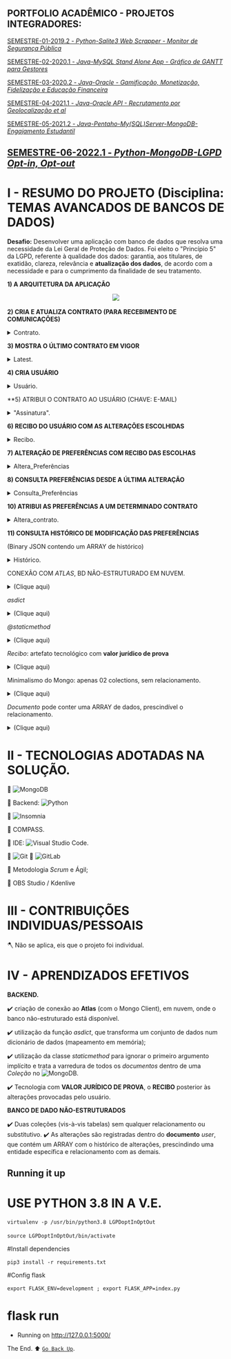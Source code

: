 ## PORTFOLIO ACADÊMICO - PROJETOS INTEGRADORES:

[SEMESTRE-01-2019.2 - *Python-Sqlite3 Web Scrapper - Monitor de Segurança Pública*](https://github.com/ODAGAMMXIX/PFOLIO1_DANZO) 

[SEMESTRE-02-2020.1 - *Java-MySQL Stand Alone App - Gráfico de GANTT para Gestores*](https://github.com/ODAGAMMXIX/PFOLIO2_GANTT)

[SEMESTRE-03-2020.2 - *Java-Oracle - Gamificação, Monetização, Fidelização e Educação Financeira*](https://github.com/ODAGAMMXIX/PFOLIO3_VALCODE)

[SEMESTRE-04-2021.1 - *Java-Oracle API - Recrutamento por Geolocalização et al*](https://github.com/ODAGAMMXIX/PFOLIO4_JOBNATION)

[SEMESTRE-05-2021.2 - *Java-Pentaho-My(SQL)Server-MongoDB-Engajamento Estudantil*](https://github.com/ODAGAMMXIX/PFOLIO5_EDUCALYTICS)

## [SEMESTRE-06-2022.1 - *Python-MongoDB-LGPD Opt-in, Opt-out*](https://github.com/ODAGAMMXIX/PFOLIO6_OPTIN_OUT)


# I - RESUMO DO PROJETO (Disciplina: TEMAS AVANCADOS DE BANCOS DE DADOS)

**Desafio:** Desenvolver uma aplicação com banco de dados que resolva uma necessidade da Lei Geral de Proteção de Dados. Foi eleito o "Princípio 5" da LGPD, referente à qualidade  dos  dados:  garantia,  aos  titulares,  de  exatidão,  clareza, relevância  e  **atualização  dos  dados**,  de  acordo  com  a  necessidade  e  para  o cumprimento da finalidade de seu tratamento.

**1) A ARQUITETURA DA APLICAÇÃO**


<p align="center">
<img src="https://user-images.githubusercontent.com/54047352/165441157-5dfd32f0-fa09-41ea-82b9-3c9c73636201.png">
</p>


**2) CRIA E ATUALIZA CONTRATO (PARA RECEBIMENTO DE COMUNICAÇÕES)**
<details><summary> Contrato.</summary>
<p align="center">
<img src="https://user-images.githubusercontent.com/54047352/166626339-8e182d75-7d2e-4ac7-8137-514244de1b69.png">
<img src="https://user-images.githubusercontent.com/54047352/166626340-9d461710-2c9c-4c50-b4f4-1d8ad796ace8.png">
</p>
</details>
 
**3) MOSTRA O ÚLTIMO CONTRATO EM VIGOR**
<details><summary> Latest.</summary>
<p align="center">
<img src="https://user-images.githubusercontent.com/54047352/166626341-69e0d45b-0d3d-4df2-8a24-476e2af35d68.png">
</p>
</details>

**4) CRIA USUÁRIO**
<details><summary>Usuário.</summary>
<p align="center">
<img src="https://user-images.githubusercontent.com/54047352/166626344-6cce5e90-73b6-4af0-9b0b-875b2b012aec.png">
</p>
</details>

**5) ATRIBUI O CONTRATO AO USUÁRIO (CHAVE: E-MAIL)

<details><summary> "Assinatura".</summary>
<p align="center">
<img src="https://user-images.githubusercontent.com/54047352/166626349-8233bd13-d742-4354-96ff-10f96a8c39df.png">
</p>
</details>

**6) RECIBO DO USUÁRIO COM AS ALTERAÇÕES ESCOLHIDAS**
<details><summary> Recibo.</summary>
<p align="center">
<img src="https://user-images.githubusercontent.com/54047352/166626352-3694be99-fe27-42e5-86a0-0e35cda16967.png">
   (usuária: Natasha Romanoff)
</p>
</details>

**7) ALTERAÇÃO DE PREFERÊNCIAS COM RECIBO DAS ESCOLHAS**
<details><summary> Altera_Preferências</summary>
<p align="center">
<img src="https://user-images.githubusercontent.com/54047352/166626354-daeba86b-2b48-40e1-8d82-b225443f8653.png">
  (usuário: Iron-man)
 
 
<img src="https://user-images.githubusercontent.com/54047352/166626359-96d2e8f8-feeb-442c-b882-39c8a6fd0ba7.png">
    (usuário: Iron-man)
</p>
</details>

**8) CONSULTA PREFERÊNCIAS DESDE A ÚLTIMA ALTERAÇÃO**

<details><summary> Consulta_Preferências</summary>
<p align="center">
<img src="https://user-images.githubusercontent.com/54047352/166626356-d5dd58cb-25e6-4504-b6ef-8f106e929cd5.png">
</p>
</details>


**10) ATRIBUI AS PREFERÊNCIAS A UM DETERMINADO CONTRATO**
<details><summary> Altera_contrato.</summary>
<p align="center">
<img src="https://user-images.githubusercontent.com/54047352/166626364-67a3aeac-a853-4a34-84c3-4025ded4557d.png">
<img src="https://user-images.githubusercontent.com/54047352/166626366-9936d33d-00a6-4715-b624-09d6c4dfc16d.png">
<img src="https://user-images.githubusercontent.com/54047352/166626368-f17c67a9-377f-4c0f-b8b1-d471d7dee4f2.png">
<img src="https://user-images.githubusercontent.com/54047352/166626369-fd736e7e-24c2-488e-8443-48b5b997ef0e.png">
</p>
</details>


**11) CONSULTA HISTÓRICO DE MODIFICAÇÃO DAS PREFERÊNCIAS**

(Binary JSON contendo um ARRAY de histórico)
<details><summary> Histórico.</summary>
<p align="center">
<img src="https://user-images.githubusercontent.com/54047352/166626370-d6c316a1-ca1d-4899-bbaf-a3f66a63255d.png">
<img src="https://user-images.githubusercontent.com/54047352/166626372-5d75a461-b724-4607-b70a-b2a251e15154.png">
<img src="https://user-images.githubusercontent.com/54047352/166626373-5aed99c0-01bc-41a8-a5b7-f2c4bdbc68e3.png">
<img src="https://user-images.githubusercontent.com/54047352/166626378-17611c2a-ca2f-4bd5-9b1e-7b66aa80471b.png">
<img src="https://user-images.githubusercontent.com/54047352/166626346-142bc1fd-36b1-470c-8f8a-9d6e0e0f8f79.png">
<img src="https://user-images.githubusercontent.com/54047352/166626348-5c13e632-06ac-41ed-9547-57b98f8bf9df.png">
</p>
</details>

CONEXÃO COM *ATLAS*, BD NÃO-ESTRUTURADO EM NUVEM.

<details><summary> (Clique aqui)</summary>
<p align="center">
<img src="https://github.com/ODAGAMMXIX/PFOLIO6_OPTIN_OUT/blob/aa82d170c540c2ad9a7f03495e7a9bbf81d2b234/imgs/Screenshot%20from%202022-06-19%2023-11-29.png">
</p>
</details>

*asdict*
<details><summary> (Clique aqui)</summary>
<p align="center">
<img src="https://github.com/ODAGAMMXIX/PFOLIO6_OPTIN_OUT/blob/aa82d170c540c2ad9a7f03495e7a9bbf81d2b234/imgs/Screenshot%20from%202022-06-19%2023-13-24.png">
</p>
</details>

*@staticmethod*
<details><summary> (Clique aqui)</summary>
<p align="center">
<img src="https://github.com/ODAGAMMXIX/PFOLIO6_OPTIN_OUT/blob/9f9935e8c5b85b2c0366b5e9ba42d5ba8ce6f79a/imgs/Screenshot%20from%202022-06-19%2023-50-10.png">
</p>
</details>

*Recibo*: artefato tecnológico com **valor jurídico de prova**
<details><summary> (Clique aqui)</summary>
<p align="center">
<img src="https://github.com/ODAGAMMXIX/PFOLIO6_OPTIN_OUT/blob/aa82d170c540c2ad9a7f03495e7a9bbf81d2b234/imgs/Screenshot%20from%202022-06-19%2023-14-20.png">
</p>
</details>

Minimalismo do Mongo: apenas 02 colections, sem relacionamento.
<details><summary> (Clique aqui)</summary>
<p align="center">
<img src="https://github.com/ODAGAMMXIX/PFOLIO6_OPTIN_OUT/blob/aa82d170c540c2ad9a7f03495e7a9bbf81d2b234/imgs/Screenshot%20from%202022-06-19%2023-17-32.png">
</p>
</details>

*Documento* pode conter uma ARRAY de dados, prescindível o relacionamento.
<details><summary> (Clique aqui)</summary>
<p align="center">
<img src="https://github.com/ODAGAMMXIX/PFOLIO6_OPTIN_OUT/blob/aa82d170c540c2ad9a7f03495e7a9bbf81d2b234/imgs/Screenshot%20from%202022-06-19%2023-18-21.png">
</p>
</details>

# II -  TECNOLOGIAS ADOTADAS NA SOLUÇÃO.

:wrench: ![MongoDB](https://img.shields.io/badge/MongoDB-%234ea94b.svg?style=for-the-badge&logo=mongodb&logoColor=white)

:wrench:  Backend: ![Python](https://img.shields.io/badge/python-3670A0?style=for-the-badge&logo=python&logoColor=ffdd54) 

:wrench:  ![Insomnia](https://img.shields.io/badge/Insomnia-black?style=for-the-badge&logo=insomnia&logoColor=5849BE)

:wrench: COMPASS.

:wrench:  IDE: ![Visual Studio Code](https://img.shields.io/badge/Visual%20Studio%20Code-0078d7.svg?style=for-the-badge&logo=visual-studio-code&logoColor=white).

:wrench:  ![Git](https://img.shields.io/badge/git-%23F05033.svg?style=for-the-badge&logo=git&logoColor=white)
:wrench:  ![GitLab](https://img.shields.io/badge/gitlab-%23181717.svg?style=for-the-badge&logo=gitlab&logoColor=white)

:wrench:  Metodologia *Scrum* e Ágil;

:wrench: OBS Studio / Kdenlive

# III - CONTRIBUIÇÕES INDIVIDUAS/PESSOAIS

:axe: Não se aplica, eis que o projeto foi individual.

# IV - APRENDIZADOS EFETIVOS

**BACKEND.**

:heavy_check_mark: criação de conexão ao **Atlas** (com o Mongo Client), em nuvem, onde o banco não-estruturado está disponível.

:heavy_check_mark: utilização da função *asdict*, que transforma um conjunto de dados num dicionário de dados (mapeamento em memória);

:heavy_check_mark: utilização da classe *staticmethod* para ignorar o primeiro argumento implícito e trata a varredura de todos os *documentos* dentro de uma *Coleção* no ![MongoDB](https://img.shields.io/badge/MongoDB-%234ea94b.svg?style=for-the-badge&logo=mongodb&logoColor=white).

:heavy_check_mark: Tecnologia com **VALOR JURÍDICO DE PROVA**, o **RECIBO** posterior às alterações provocadas pelo usuário.

**BANCO DE DADO NÃO-ESTRUTURADOS**

:heavy_check_mark: Duas coleções (vis-à-vis tabelas) sem qualquer relacionamento ou substitutivo.
:heavy_check_mark: As alterações são registradas dentro do **documento** *user*, que contém um ARRAY com o histórico de alterações, prescindindo uma entidade específica e relacionamento com as demais.

## Running it up

# USE PYTHON 3.8 IN A V.E.
    virtualenv -p /usr/bin/python3.8 LGPDoptInOptOut

    source LGPDoptInOptOut/bin/activate

#Install dependencies

    pip3 install -r requirements.txt

#Config flask

    export FLASK_ENV=development ; export FLASK_APP=index.py

# flask run

* Running on http://127.0.0.1:5000/

The End.
:arrow_up: 
[`Go Back Up`](#i---resumo-do-projeto-disciplina-temas-avancados-de-bancos-de-dados).
